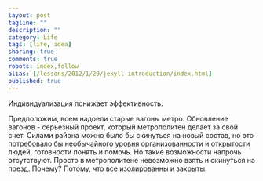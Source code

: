 ```yaml
---
layout: post
tagline: ""
description: ""
category: Life
tags: [life, idea]
sharing: true
comments: true
robots: index,follow
alias: [/lessons/2012/1/20/jekyll-introduction/index.html]
published: true
---
```


Индивидуализация понижает эффективность.

Предположим, всем надоели старые вагоны метро. Обновление вагонов - серьезный проект, который метрополитен делает за свой счет. Силами района можно было бы скинуться на новый состав, но это потребовало бы необычайного уровня организованности и открытости людей, готовности понять и помочь. Но такие возможности напрочь отсутствуют. Просто в метрополитене невозможно взять и скинуться на поезд. Почему? Потому, что все изолированны и закрыты.